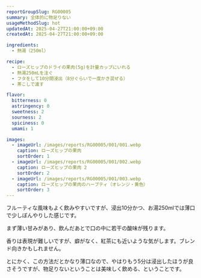```yaml
---
reportGroupSlug: RG00005
summary: 全体的に物足りない
usageMethodSlug: hot
updatedAt: 2025-04-27T21:00:00+09:00
createdAt: 2025-04-27T21:00:00+09:00

ingredients:
  - 熱湯（250ml）

recipe:
  - ローズヒップのドライの果肉(5g)を計量カップにいれる
  - 熱湯250mLを注ぐ
  - フタをして10分間浸出（8分ぐらいで一度かき混ぜる）
  - 茶こしで濾す

flavor:
  bitterness: 0
  astringency: 0
  sweetness: 2
  sourness: 2
  spiciness: 0
  umami: 1

images:
  - imageUrl: /images/reports/RG00005/001/001.webp
    caption: ローズヒップの果肉
    sortOrder: 1
  - imageUrl: /images/reports/RG00005/001/002.webp
    caption: ローズヒップの果肉 2
    sortOrder: 2
  - imageUrl: /images/reports/RG00005/001/003.webp
    caption: ローズヒップの果肉のハーブティ（オレンジ・黄色）
    sortOrder: 3
---
```


フルーティな風味もよく飲みやすいですが、浸出10分かつ、お湯250mlでは薄口で少しぼんやりした感じです。

まず薄い甘みがあり、飲んだあとで口の中に若干の酸味が残ります。

香りは表現が難しいですが、癖がなく、紅茶にも近いような気がします。ブレンド向きかもしれません。

とにかく、この方法だとかなり薄口なので、やはりもう5分は浸出したほうが良さそうですが、物足りないということは美味しく飲める、ということです。